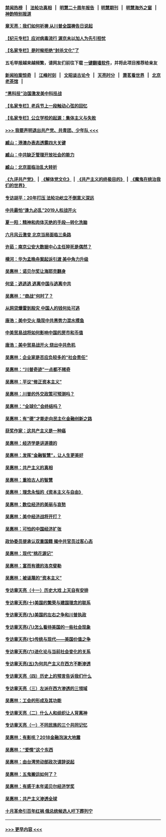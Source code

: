 #### [禁闻热榜](热点新闻.md?=0)  &nbsp;&nbsp;|&nbsp;&nbsp; [法轮功真相](https://github.com/gfw-breaker/truth/blob/master/README.md?=0) &nbsp;&nbsp;|&nbsp;&nbsp; [明慧二十周年报告](https://github.com/gfw-breaker/mh-reports/blob/master/README.md?=0) &nbsp;&nbsp;|&nbsp;&nbsp;[明慧期刊](https://github.com/gfw-breaker/mh-qikan) &nbsp;&nbsp;|&nbsp;&nbsp; [明慧海外之窗](https://github.com/gfw-breaker/mh-news/blob/master/README.md?=0) &nbsp;&nbsp;|&nbsp;&nbsp; [神韵特别报道](https://github.com/gfw-breaker/mh-news/blob/master/shenyun.md?=0)
#### [章天亮：我们如何祈祷 从川普全国祷告日说起](../pages/nsc423/n11944627.md?t=03190631) 
#### [【纪元专栏】应对病毒流行 渥京未以加人为先引担忧](../pages/nsc423/n11875714.md?t=03190631) 
#### [【名家专栏】是时候拒绝“封杀文化”了](../pages/nsc423/n11814093.md?t=03190631) 
#### 五毛举报越来越频繁，请网友们前往下载 [一键翻墙软件](https://github.com/gfw-breaker/ssr-accounts)，并将此项目推荐给亲友
#### [新闻拍案惊奇](https://github.com/gfw-breaker/banned-news/blob/master/pages/link4.md) &nbsp;&nbsp;|&nbsp;&nbsp; [江峰时刻](https://github.com/gfw-breaker/banned-news/blob/master/pages/link4.md) &nbsp;&nbsp;|&nbsp;&nbsp; [文昭谈古论今](https://github.com/gfw-breaker/banned-news/blob/master/pages/link4.md) &nbsp;&nbsp;|&nbsp;&nbsp; [天亮时分](https://github.com/gfw-breaker/banned-news/blob/master/pages/link4.md) &nbsp;&nbsp;|&nbsp;&nbsp; [萧茗看世界](https://github.com/gfw-breaker/banned-news/blob/master/pages/link4.md) &nbsp;&nbsp;|&nbsp;&nbsp; [北京老茶馆](https://github.com/gfw-breaker/banned-news/blob/master/pages/link4.md) &nbsp;&nbsp;|&nbsp;&nbsp; 
#### [“黑科技”治国激发美中科技战](../pages/nsc423/n11638056.md?t=03190631) 
#### [【名家专栏】老兵节上一段触动心弦的回忆](../pages/nsc423/n11646016.md?t=03190631) 
#### [【名家专栏】公立学校的起源：集体主义与失败](../pages/nsc423/n11601833.md?t=03190631) 
#### [>>> 我要声明退出共产党、共青团、少年队 <<<](https://github.com/begood0513/goodnews/blob/master/quit/letter.md) 
#### [臧山：港澳办表态透露四大关键](../pages/nsc423/n11421628.md?t=03190631) 
#### [臧山：中共缺乏管理开放社会的能力](../pages/nsc423/n11407457.md?t=03190631) 
#### [臧山：北京面临治乱大转折](../pages/nsc423/n11406895.md?t=03190631) 
#### [《九评共产党》](https://github.com/begood0513/9ping.md/blob/master/README.md) &nbsp;|&nbsp; [《解体党文化》](../../../../jtdwh.md/blob/master/README.md)  &nbsp;|&nbsp; [《共产主义的终极目的》](../../../../gczydzjmd.md/blob/master/README.md) &nbsp;|&nbsp; [《魔鬼在统治我们的世界》](../../../../mgztzwmdsj.md/blob/master/README.md) 
#### [专访胡平：20年打压 法轮功屹立不倒意义深远](../pages/nsc423/n11398800.md?t=03190631) 
#### [中共最怕“逢九必乱”2019人权战开火](../pages/nsc423/n11385248.md?t=03190631) 
#### [夏一阳：精神和肉体灭绝的手段—转化洗脑](../pages/nsc423/n11368250.md?t=03190631) 
#### [六月风云激变 北京当局面临三条路](../pages/nsc423/n11313668.md?t=03190631) 
#### [许茹：南京公安大数据中心主任猝死是偶然？](../pages/nsc423/n11064744.md?t=03190631) 
#### [横河：华为孟晚舟案起诉引渡 美中角力升级](../pages/nsc423/n11027230.md?t=03190631) 
#### [吴惠林：诺贝尔奖让海耶克翻身](../pages/nsc423/n10890049.md?t=03190631) 
#### [何坚：逃逃逃 逃离中国与逃离中共](../pages/nsc423/n10592891.md?t=03190631) 
#### [吴惠林：“商战”何时了？](../pages/nsc423/n10573558.md?t=03190631) 
#### [从网贷爆雷到股灾 中国人的钱何处可逃](../pages/nsc423/n10572800.md?t=03190631) 
#### [唐浩：美中交火 隐现中共黑势力混水摸鱼](../pages/nsc423/n10544040.md?t=03190631) 
#### [中美贸易战将如何影响中国的房市和币值](../pages/nsc423/n10543697.md?t=03190631) 
#### [唐浩：美中贸易战开火 烧出中共危机](../pages/nsc423/n10540126.md?t=03190631) 
#### [吴惠林：企业家是否应负较多的“社会责任”](../pages/nsc423/n10535022.md?t=03190631) 
#### [吴惠林：“川普奇迹”一点都不稀奇](../pages/nsc423/n10512808.md?t=03190631) 
#### [吴惠林：平议“修正资本主义”](../pages/nsc423/n10495724.md?t=03190631) 
#### [吴惠林：川普的外交政策可预测吗？](../pages/nsc423/n10462387.md?t=03190631) 
#### [吴惠林：“全球化”会终结吗？](../pages/nsc423/n10452838.md?t=03190631) 
#### [吴惠林：有“德”才能走向民主化金融创新之路](../pages/nsc423/n10432292.md?t=03190631) 
#### [获奖作家：这共产主义是一种癌](../pages/nsc423/n10431541.md?t=03190631) 
#### [吴惠林：经济学是讲道德的](../pages/nsc423/n10398014.md?t=03190631) 
#### [吴惠林：发挥“金融智慧”，让人生更美好](../pages/nsc423/n10375019.md?t=03190631) 
#### [吴惠林：共产主义的真相](../pages/nsc423/n10351394.md?t=03190631) 
#### [吴惠林：重拾古人的智慧](../pages/nsc423/n10337691.md?t=03190631) 
#### [吴惠林：理念永恒的《资本主义与自由》](../pages/nsc423/n10316274.md?t=03190631) 
#### [吴惠林：数位经济的美丽与哀愁](../pages/nsc423/n10292946.md?t=03190631) 
#### [吴惠林：美中经济战将开打？](../pages/nsc423/n10258825.md?t=03190631) 
#### [吴惠林：可怕的中国经济扩张](../pages/nsc423/n10219147.md?t=03190631) 
#### [政协委员提承认双重国籍 揭中共官员过客心态](../pages/nsc423/n10208809.md?t=03190631) 
#### [吴惠林：现代“桃花源记”](../pages/nsc423/n10185234.md?t=03190631) 
#### [吴惠林：富而有德的洛克斐勒](../pages/nsc423/n10142264.md?t=03190631) 
#### [吴惠林：被诬蔑的“资本主义”](../pages/nsc423/n10124816.md?t=03190631) 
#### [专访章天亮（十一）历史大戏 上天自有安排](../pages/nsc423/n10094905.md?t=03190631) 
#### [专访章天亮(十)美国的繁荣与建国理念的联系](../pages/nsc423/n10094899.md?t=03190631) 
#### [专访章天亮(九)美国的左右之争和川普执政](../pages/nsc423/n10094889.md?t=03190631) 
#### [专访章天亮(八)怎么看待美国的一些社会现象](../pages/nsc423/n10094857.md?t=03190631) 
#### [专访章天亮(七)传统与现代——美国价值之争](../pages/nsc423/n10093140.md?t=03190631) 
#### [专访章天亮(六)进化论与当前社会变化的关系](../pages/nsc423/n10092036.md?t=03190631) 
#### [专访章天亮(五)为何共产主义在西方不断渗透](../pages/nsc423/n10083620.md?t=03190631) 
#### [专访章天亮（四）历史上的预言告诉我们什么](../pages/nsc423/n10083606.md?t=03190631) 
#### [专访章天亮（三）左派在西方渗透的三领域](../pages/nsc423/n10081115.md?t=03190631) 
#### [吴惠林：工会的形成及其功能](../pages/nsc423/n10080633.md?t=03190631) 
#### [专访章天亮（二）什么人和组织让人背离神](../pages/nsc423/n10076637.md?t=03190631) 
#### [专访章天亮（一）不同民族的三个共同记忆](../pages/nsc423/n10074188.md?t=03190631) 
#### [吴惠林：有影呒？2018金融泡沫大地震](../pages/nsc423/n10040534.md?t=03190631) 
#### [吴惠林：“爱情”这个东西](../pages/nsc423/n10019423.md?t=03190631) 
#### [吴惠林：由台湾劳动部政次请辞说起](../pages/nsc423/n9979679.md?t=03190631) 
#### [吴惠林：五鬼搬运如何了？](../pages/nsc423/n9925338.md?t=03190631) 
#### [吴惠林：有感于本年诺贝尔经济学奖](../pages/nsc423/n9871883.md?t=03190631) 
#### [吴惠林：共产主义渗透全球](../pages/nsc423/n9812748.md?t=03190631) 
#### [十月革命引百年红祸 俄总统候选人吁下葬列宁](../pages/nsc423/n9810182.md?t=03190631) 

----
#### [ >>> 更早内容 <<< ](../indexes/nsc423-earlier.md)
